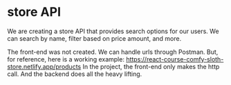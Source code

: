 # store API
We are creating a store API that provides search options for our users. We can search by name, filter based on price amount, and more.

The front-end was not created.  We can handle urls through Postman. But, for reference, here is a working example: https://react-course-comfy-sloth-store.netlify.app/products
In the project, the front-end only makes the http call. And the backend does all the heavy lifting.
